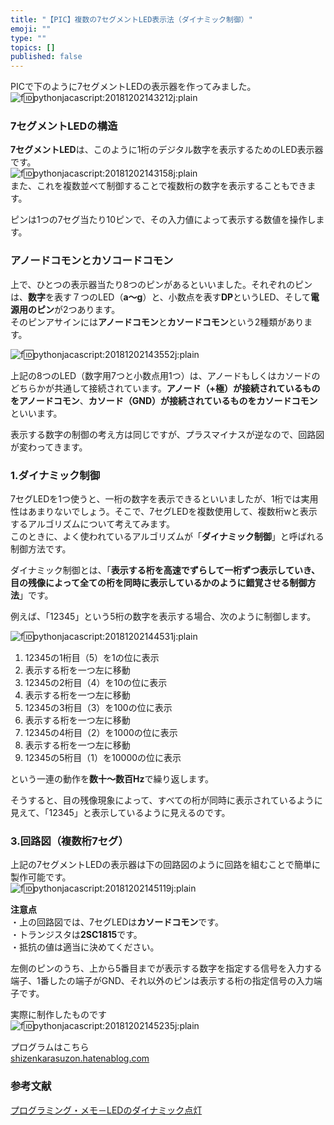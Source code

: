```yaml
---
title: "【PIC】複数の7セグメントLED表示法（ダイナミック制御）"
emoji: ""
type: ""
topics: []
published: false
---
```


PICで下のように7セグメントLEDの表示器を作ってみました。  
![f:id:pythonjacascript:20181202143212j:plain](/images/ppythonjacascript2018120220181202143212.jpg "f:id:pythonjacascript:20181202143212j:plain")

### 7セグメントLEDの構造

**7セグメントLED**は、このように1桁のデジタル数字を表示するためのLED表示器です。  
![f:id:pythonjacascript:20181202143158j:plain](/images/ppythonjacascript2018120220181202143158.jpg "f:id:pythonjacascript:20181202143158j:plain")  
また、これを複数並べて制御することで複数桁の数字を表示することもできます。

ピンは1つの7セグ当たり10ピンで、その入力値によって表示する数値を操作します。  
  
### アノードコモンとカソコードコモン

上で、ひとつの表示器当たり8つのピンがあるといいました。それぞれのピンは、**数字**を表す７つのLED（**a～g**）と、小数点を表す**DP**というLED、そして**電源用のピン**が2つあります。  
そのピンアサインには**アノードコモン**と**カソードコモン**という2種類があります。

![f:id:pythonjacascript:20181202143552j:plain](/images/ppythonjacascript2018120220181202143552.jpg "f:id:pythonjacascript:20181202143552j:plain")

上記の8つのLED（数字用7つと小数点用1つ）は、アノードもしくはカソードのどちらかが共通して接続されています。**アノード（+極）が接続されているものをアノードコモン**、**カソード（GND）が接続されているものをカソードコモン**といいます。

表示する数字の制御の考え方は同じですが、プラスマイナスが逆なので、回路図が変わってきます。  
  
### 1.ダイナミック制御

7セグLEDを1つ使うと、一桁の数字を表示できるといいましたが、1桁では実用性はあまりないでしょう。そこで、7セグLEDを複数使用して、複数桁wと表示するアルゴリズムについて考えてみます。  
このときに、よく使われているアルゴリズムが「**ダイナミック制御**」と呼ばれる制御方法です。

ダイナミック制御とは、「**表示する桁を高速でずらして一桁ずつ表示していき、目の残像によって全ての桁を同時に表示しているかのように錯覚させる制御方法**」です。

例えば、「12345」という5桁の数字を表示する場合、次のように制御します。

![f:id:pythonjacascript:20181202144531j:plain](/images/ppythonjacascript2018120220181202144531.jpg "f:id:pythonjacascript:20181202144531j:plain")  

1. 12345の1桁目（5）を1の位に表示
2. 表示する桁を一つ左に移動
3. 12345の2桁目（4）を10の位に表示
4. 表示する桁を一つ左に移動
5. 12345の3桁目（3）を100の位に表示
6. 表示する桁を一つ左に移動
7. 12345の4桁目（2）を1000の位に表示
8. 表示する桁を一つ左に移動
9. 12345の5桁目（1）を10000の位に表示

という一連の動作を**数十～数百Hz**で繰り返します。

  
そうすると、目の残像現象によって、すべての桁が同時に表示されているように見えて、「12345」と表示しているように見えるのです。  
  
### 3.回路図（複数桁7セグ）

上記の7セグメントLEDの表示器は下の回路図のように回路を組むことで簡単に製作可能です。  
![f:id:pythonjacascript:20181202145119j:plain](/images/ppythonjacascript2018120220181202145119.jpg "f:id:pythonjacascript:20181202145119j:plain")

**注意点**  
・上の回路図では、7セグLEDは**カソードコモン**です。  
・トランジスタは**2SC1815**です。  
・抵抗の値は適当に決めてください。

左側のピンのうち、上から5番目までが表示する数字を指定する信号を入力する端子、1番したの端子がGND、それ以外のピンは表示する桁の指定信号の入力端子です。

  
実際に制作したものです  
![f:id:pythonjacascript:20181202145235j:plain](/images/ppythonjacascript2018120220181202145235.jpg "f:id:pythonjacascript:20181202145235j:plain")

プログラムはこちら  
[shizenkarasuzon.hatenablog.com](https://shizenkarasuzon.hatenablog.com/entry/2018/12/02/153459)

### 参考文献

[プログラミング・メモ－LEDのダイナミック点灯](http://elec-hobbyist.com/MicomMemo/Pgm%5Fmethod%5F1.html)